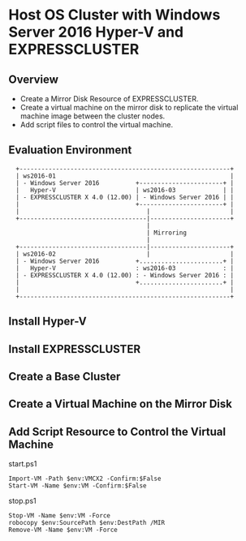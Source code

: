 # Host OS Cluster with Windows Server 2016 Hyper-V and EXPRESSCLUSTER
## Overview
- Create a Mirror Disk Resource of EXPRESSCLUSTER.
- Create a virtual machine on the mirror disk to replicate the virtual machine image between the cluster nodes.
- Add script files to control the virtual machine.
## Evaluation Environment
```
  +----------------------------------------------------------+
  | ws2016-01                                                |
  | - Windows Server 2016          +-----------------------+ |
  |   Hyper-V                      | ws2016-03             | |
  | - EXPRESSCLUSTER X 4.0 (12.00) | - Windows Server 2016 | |
  |                                +-----------------------+ |
  |                                   |                      |
  +-----------------------------------|----------------------+ 
                                      |
                                      | Mirroring
                                      |
  +-----------------------------------|----------------------+
  | ws2016-02                         |                      |
  | - Windows Server 2016          +.......................+ |
  |   Hyper-V                      : ws2016-03             : |
  | - EXPRESSCLUSTER X 4.0 (12.00) : - Windows Server 2016 : |
  |                                +.......................+ |
  |                                                          |
  +----------------------------------------------------------+ 
```
## Install Hyper-V
## Install EXPRESSCLUSTER
## Create a Base Cluster
## Create a Virtual Machine on the Mirror Disk
## Add Script Resource to Control the Virtual Machine

start.ps1

    Import-VM -Path $env:VMCX2 -Confirm:$False
    Start-VM -Name $env:VM -Confirm:$False

stop.ps1

    Stop-VM -Name $env:VM -Force
    robocopy $env:SourcePath $env:DestPath /MIR
    Remove-VM -Name $env:VM -Force
